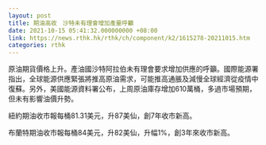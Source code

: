```yaml
---
layout: post
title: 期油高收　沙特未有理會增加產量呼籲
date: 2021-10-15 05:41:32.000000000 +08:00
link: https://news.rthk.hk/rthk/ch/component/k2/1615278-20211015.htm
categories: rthk
---
```


原油期貨價格上升。產油國沙特阿拉伯未有理會要求增加供應的呼籲。國際能源署指出，全球能源供應緊張將推高原油需求，可能推高通脹及減慢全球經濟從疫情中復蘇。另外，美國能源資料署公布，上周原油庫存增加610萬桶，多過市場預期，但未有影響油價升勢。

紐約期油收市報每桶81.31美元，升87美仙，創7年收市新高。

布蘭特期油收市報每桶84美元，升82美仙，升幅1%，創3年來收市新高。
